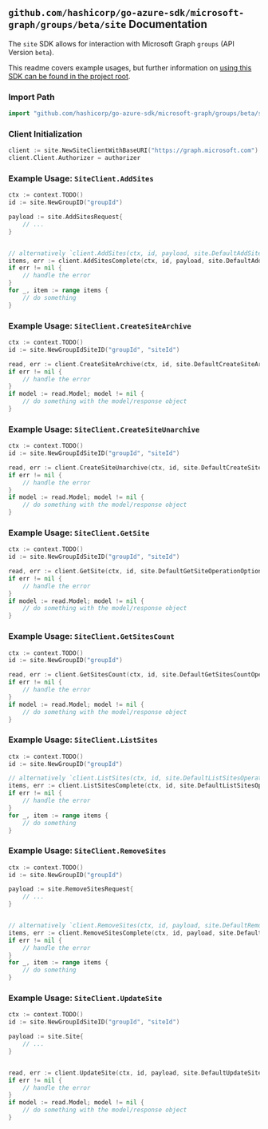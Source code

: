 
## `github.com/hashicorp/go-azure-sdk/microsoft-graph/groups/beta/site` Documentation

The `site` SDK allows for interaction with Microsoft Graph `groups` (API Version `beta`).

This readme covers example usages, but further information on [using this SDK can be found in the project root](https://github.com/hashicorp/go-azure-sdk/tree/main/docs).

### Import Path

```go
import "github.com/hashicorp/go-azure-sdk/microsoft-graph/groups/beta/site"
```


### Client Initialization

```go
client := site.NewSiteClientWithBaseURI("https://graph.microsoft.com")
client.Client.Authorizer = authorizer
```


### Example Usage: `SiteClient.AddSites`

```go
ctx := context.TODO()
id := site.NewGroupID("groupId")

payload := site.AddSitesRequest{
	// ...
}


// alternatively `client.AddSites(ctx, id, payload, site.DefaultAddSitesOperationOptions())` can be used to do batched pagination
items, err := client.AddSitesComplete(ctx, id, payload, site.DefaultAddSitesOperationOptions())
if err != nil {
	// handle the error
}
for _, item := range items {
	// do something
}
```


### Example Usage: `SiteClient.CreateSiteArchive`

```go
ctx := context.TODO()
id := site.NewGroupIdSiteID("groupId", "siteId")

read, err := client.CreateSiteArchive(ctx, id, site.DefaultCreateSiteArchiveOperationOptions())
if err != nil {
	// handle the error
}
if model := read.Model; model != nil {
	// do something with the model/response object
}
```


### Example Usage: `SiteClient.CreateSiteUnarchive`

```go
ctx := context.TODO()
id := site.NewGroupIdSiteID("groupId", "siteId")

read, err := client.CreateSiteUnarchive(ctx, id, site.DefaultCreateSiteUnarchiveOperationOptions())
if err != nil {
	// handle the error
}
if model := read.Model; model != nil {
	// do something with the model/response object
}
```


### Example Usage: `SiteClient.GetSite`

```go
ctx := context.TODO()
id := site.NewGroupIdSiteID("groupId", "siteId")

read, err := client.GetSite(ctx, id, site.DefaultGetSiteOperationOptions())
if err != nil {
	// handle the error
}
if model := read.Model; model != nil {
	// do something with the model/response object
}
```


### Example Usage: `SiteClient.GetSitesCount`

```go
ctx := context.TODO()
id := site.NewGroupID("groupId")

read, err := client.GetSitesCount(ctx, id, site.DefaultGetSitesCountOperationOptions())
if err != nil {
	// handle the error
}
if model := read.Model; model != nil {
	// do something with the model/response object
}
```


### Example Usage: `SiteClient.ListSites`

```go
ctx := context.TODO()
id := site.NewGroupID("groupId")

// alternatively `client.ListSites(ctx, id, site.DefaultListSitesOperationOptions())` can be used to do batched pagination
items, err := client.ListSitesComplete(ctx, id, site.DefaultListSitesOperationOptions())
if err != nil {
	// handle the error
}
for _, item := range items {
	// do something
}
```


### Example Usage: `SiteClient.RemoveSites`

```go
ctx := context.TODO()
id := site.NewGroupID("groupId")

payload := site.RemoveSitesRequest{
	// ...
}


// alternatively `client.RemoveSites(ctx, id, payload, site.DefaultRemoveSitesOperationOptions())` can be used to do batched pagination
items, err := client.RemoveSitesComplete(ctx, id, payload, site.DefaultRemoveSitesOperationOptions())
if err != nil {
	// handle the error
}
for _, item := range items {
	// do something
}
```


### Example Usage: `SiteClient.UpdateSite`

```go
ctx := context.TODO()
id := site.NewGroupIdSiteID("groupId", "siteId")

payload := site.Site{
	// ...
}


read, err := client.UpdateSite(ctx, id, payload, site.DefaultUpdateSiteOperationOptions())
if err != nil {
	// handle the error
}
if model := read.Model; model != nil {
	// do something with the model/response object
}
```
